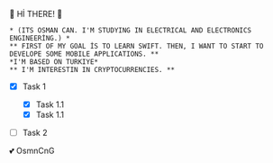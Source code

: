 <!-- HEADING -->
:dolphin: Hİ THERE! :dolphin:
   
    
    * (ITS OSMAN CAN. I'M STUDYING IN ELECTRICAL AND ELECTRONICS ENGINEERİNG.) *
    ** FIRST OF MY GOAL İS TO LEARN SWIFT. THEN, I WANT TO START TO DEVELOPE SOME MOBILE APPLICATIONS. **
    *I'M BASED ON TURKIYE*
    ** I'M INTERESTIN IN CRYPTOCURRENCIES. **


- [x] Task 1
    - [x] Task 1.1
    - [x] Task 1.1
- [ ] Task 2   


<!-- EMOJI -->

:two_hearts: OsmnCnG


